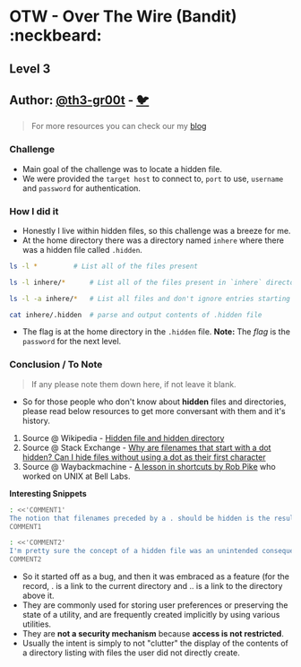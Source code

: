 # OTW - Over The Wire (Bandit) :neckbeard:

## Level 3
## Author: [@th3-gr00t](https://th33-gr00t.tk/) -  [:bird:](https://twitter.com/th3_gr00t/)

> For more resources you can check our my [blog](https://th33gr00t.blogspot.com/)

### Challenge

- Main goal of the challenge was to locate a hidden file.
- We were provided the `target host` to connect to, `port` to use, `username` and `password` for authentication.

### How I did it

- Honestly I live within hidden files, so this challenge was a breeze for me.
- At the home directory there was a directory named `inhere` where there was a hidden file called `.hidden`.

```sh
ls -l * 		# List all of the files present

ls -l inhere/* 		# List all of the files present in `inhere` directory

ls -l -a inhere/* 	# List all files and don't ignore entries starting with

cat inhere/.hidden	# parse and output contents of .hidden file
```


- The flag is at the home directory in the `.hidden` file.
**Note:** The *flag* is the `password` for the next level.

### Conclusion / To Note

> If any please note them down here, if not leave it blank.

- So for those people who don't know about **hidden** files and directories, please read below resources to get more conversant with them and it's history.

1. Source @ Wikipedia - [Hidden file and hidden directory](https://en.wikipedia.org/wiki/Hidden_file_and_hidden_directory)
2. Source @ Stack Exchange - [Why are filenames that start with a dot hidden? Can I hide files without using a dot as their first character](https://unix.stackexchange.com/questions/88875/why-are-filenames-that-start-with-a-dot-hidden-can-i-hide-files-without-using-a)
3. Source @ Waybackmachine - [A lesson in shortcuts by Rob Pike](https://web.archive.org/web/20140803082229if_/https://plus.google.com/+RobPikeTheHuman/posts/R58WgWwN9jp) who worked on UNIX at Bell Labs.

**Interesting Snippets**

```sh
: <<'COMMENT1'
The notion that filenames preceded by a . should be hidden is the result of a software bug in the early days of Unix. When the special . and .. directory entries were added to the filesystem, it was decided that the ls command should not display them. However, the program was mistakenly written to exclude any file whose name started with a . character, rather than the exact names . or ...
COMMENT1

: <<'COMMENT2'
I'm pretty sure the concept of a hidden file was an unintended consequence. It was certainly a mistake.
COMMENT2
``` 

- So it started off as a bug, and then it was embraced as a feature (for the record, . is a link to the current directory and .. is a link to the directory above it.
- They are commonly used for storing user preferences or preserving the state of a utility, and are frequently created implicitly by using various utilities.
- They are **not a security mechanism** because **access is not restricted**.
- Usually the intent is simply to not "clutter" the display of the contents of a directory listing with files the user did not directly create.
